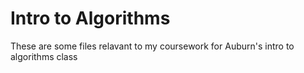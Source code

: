# Intro to Algorithms

These are some files relavant to my coursework for 
Auburn's intro to algorithms class
